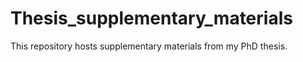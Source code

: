 # Thesis_supplementary_materials
This repository hosts supplementary materials from my PhD thesis. 
